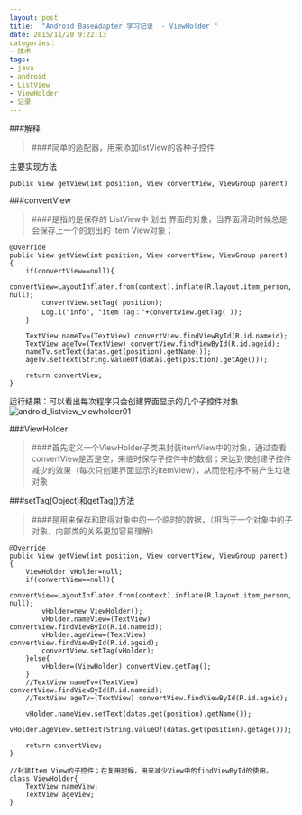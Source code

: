 ```yaml
---
layout: post
title:  "Android BaseAdapter 学习记录  - ViewHolder "
date: 2015/11/20 9:22:13 
categories：
- 技术
tags:
- java 
- android
- ListView
- ViewHolder
- 记录
---
```


###解释
>####简单的适配器，用来添加listView的各种子控件

主要实现方法

	public View getView(int position, View convertView, ViewGroup parent)

###convertView

>####是指的是保存的 ListView中 划出 界面的对象，当界面滑动时候总是会保存上一个的划出的 Item View对象；

	@Override
	public View getView(int position, View convertView, ViewGroup parent) {
		if(convertView==null){
			convertView=LayoutInflater.from(context).inflate(R.layout.item_person, null);
			convertView.setTag( position);
			Log.i("info", "item Tag："+convertView.getTag( ));
		}
		 
		TextView nameTv=(TextView) convertView.findViewById(R.id.nameid);
		TextView ageTv=(TextView) convertView.findViewById(R.id.ageid);
		nameTv.setText(datas.get(position).getName());
		ageTv.setText(String.valueOf(datas.get(position).getAge()));
		
		return convertView;
	}

运行结果：可以看出每次程序只会创建界面显示的几个子控件对象
![android_listview_viewholder01](http://i.imgur.com/HUNRl2m.png)


###ViewHolder
>####首先定义一个ViewHolder子类来封装itemView中的对象，通过查看convertView是否是空，来临时保存子控件中的数据；来达到使创建子控件减少的效果（每次只创建界面显示的itemView），从而使程序不易产生垃圾对象

###setTag(Object)和getTag()方法
>####是用来保存和取得对象中的一个临时的数据，（相当于一个对象中的子对象，内部类的关系更加容易理解）

	@Override
	public View getView(int position, View convertView, ViewGroup parent) {
		ViewHolder vHolder=null;
		if(convertView==null){
			convertView=LayoutInflater.from(context).inflate(R.layout.item_person, null);
			vHolder=new ViewHolder();
			vHolder.nameView=(TextView) convertView.findViewById(R.id.nameid);
			vHolder.ageView=(TextView) convertView.findViewById(R.id.ageid);
			convertView.setTag(vHolder);
		}else{
			vHolder=(ViewHolder) convertView.getTag();
		}
		//TextView nameTv=(TextView) convertView.findViewById(R.id.nameid);
		//TextView ageTv=(TextView) convertView.findViewById(R.id.ageid);
		
		vHolder.nameView.setText(datas.get(position).getName());
		vHolder.ageView.setText(String.valueOf(datas.get(position).getAge()));
		
		return convertView;
	}
	
	//封装Item View的子控件；在复用时候，用来减少View中的findViewById的使用。
	class ViewHolder{
		TextView nameView;
		TextView ageView;
	}

